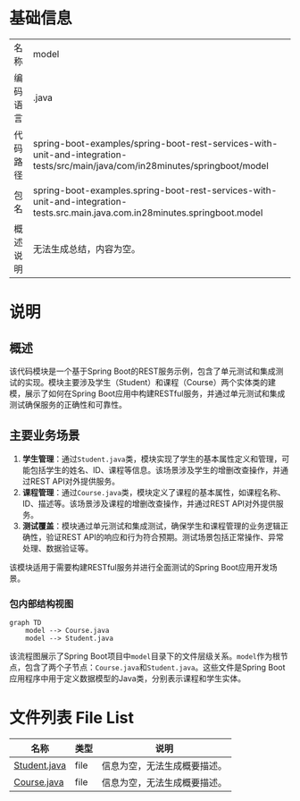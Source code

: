 # 基础信息

|      |      |
|------|------|
| 名称 | model |
| 编码语言 | .java |
| 代码路径 | spring-boot-examples/spring-boot-rest-services-with-unit-and-integration-tests/src/main/java/com/in28minutes/springboot/model |
| 包名 | spring-boot-examples.spring-boot-rest-services-with-unit-and-integration-tests.src.main.java.com.in28minutes.springboot.model |
| 概述说明 | 无法生成总结，内容为空。 |

# 说明

## 概述
该代码模块是一个基于Spring Boot的REST服务示例，包含了单元测试和集成测试的实现。模块主要涉及学生（Student）和课程（Course）两个实体类的建模，展示了如何在Spring Boot应用中构建RESTful服务，并通过单元测试和集成测试确保服务的正确性和可靠性。

## 主要业务场景
1. **学生管理**：通过`Student.java`类，模块实现了学生的基本属性定义和管理，可能包括学生的姓名、ID、课程等信息。该场景涉及学生的增删改查操作，并通过REST API对外提供服务。
2. **课程管理**：通过`Course.java`类，模块定义了课程的基本属性，如课程名称、ID、描述等。该场景涉及课程的增删改查操作，并通过REST API对外提供服务。
3. **测试覆盖**：模块通过单元测试和集成测试，确保学生和课程管理的业务逻辑正确性，验证REST API的响应和行为符合预期。测试场景包括正常操作、异常处理、数据验证等。

该模块适用于需要构建RESTful服务并进行全面测试的Spring Boot应用开发场景。


### 包内部结构视图

```mermaid
graph TD
    model --> Course.java
    model --> Student.java
```

该流程图展示了Spring Boot项目中`model`目录下的文件层级关系。`model`作为根节点，包含了两个子节点：`Course.java`和`Student.java`。这些文件是Spring Boot应用程序中用于定义数据模型的Java类，分别表示课程和学生实体。

# 文件列表 File List

| 名称   | 类型  | 说明 |
|-------|------|-------------|
| [Student.java](Student.md) | file | 信息为空，无法生成概要描述。 |
| [Course.java](Course.md) | file | 信息为空，无法生成概要描述。 |


